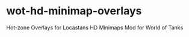 wot-hd-minimap-overlays
=======================

Hot-zone Overlays for Locastans HD Minimaps Mod for World of Tanks
